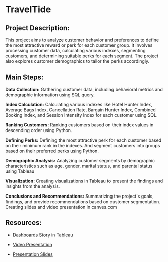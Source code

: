 # TravelTide
## Project Description:
This project aims to analyze customer behavior and preferences to define the most attractive reward or perk for each customer group. It involves processing customer data, calculating various indexes, segmenting customers, and determining suitable perks for each segment. The project also explores customer demographics to tailor the perks accordingly.

## Main Steps:

**Data Collection:** Gathering  customer data, including behavioral metrics and demographic information using SQL query. 

**Index Calculation:** Calculating various indexes like Hotel Hunter Index, Average Bags Index, Cancellation Rate, Bargain Hunter Index, Combined Booking Index, and Session Intensity Index for each customer using SQL. 

**Ranking Customers:** Ranking customers based on their index values in descending order using Python. 

**Defining Perks:** Defining the most attractive perk for each customer based on their minimum rank in the indexes. And segment customers into groups based on their preferred perks using Python.

**Demographic Analysis:** Analyzing customer segments by demographic characteristics such as age, gender, marital status, and parental status using Tableau

**Visualization:** Creating visualizations in Tableau to present the findings and insights from the analysis.

**Conclusions and Recommendations:** Summarizing the project's goals, findings, and provide recommendations based on customer segmentation. Creating slides and video presentation in canves.com

## Resources: 
* [Dashboards Story](https://public.tableau.com/app/profile/alexandra.meshi/viz/TravelTide_16935125418790/TravelTide) in Tableau

* [Video Presentation](https://www.canva.com/design/DAFtYDpuErE/TiREg8ncRvrsOX7qcu45zA/view?utm_content=DAFtYDpuErE&utm_campaign=designshare&utm_medium=link&utm_source=editor)

* [Presentation Slides](https://www.canva.com/design/DAFtYDpuErE/Y0ZKZGRWpbUigcby1MRhdw/edit?utm_content=DAFtYDpuErE&utm_campaign=designshare&utm_medium=link2&utm_source=sharebutton)

